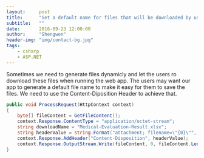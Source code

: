 ```yaml
---
layout:     post
title:      "Set a default name for files that will be downloaded by users"
subtitle:   ""
date:       2016-09-23 12:00:00
author:     "Shengwen"
header-img: "img/contact-bg.jpg"
tags:
    - csharp
    - ASP.NET
---
```


Sometimes we need to generate files dynamicly and let the users ro download these files when running the web app. The users may want our app to generate a default file name to make it easy for them to save the files. We need to use the Content-Diposition Header to achieve that. 
```csharp
public void ProcessRequest(HttpContext context)
{
    byte[] fileContent = GetFileContent();
    context.Response.ContentType = "application/octet-stream";
    string downloadName = "Medical-Evaluation-Result.xlsx";
    string headerValue = string.Format("attachment; filename=\"{0}\"", downloadName);
    context.Response.AddHeader("Content-Disposition", headerValue);
    context.Response.OutputStream.Write(fileContent, 0, fileContent.Length);
}
```

